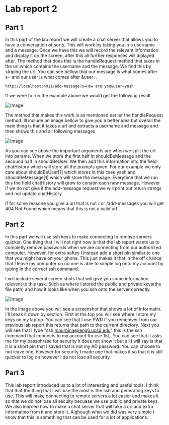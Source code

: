 # Lab report 2

## Part 1

In this part of the lab report we will create a chat server that allows you to have a conversation of sorts. This will work by taking you in a username and a message. Once we have this we will record the relevant information and display it on the screen, after this all further responses will diplayed after. The method that does this is the handleRequest method that takes in the url which contains the username and the message. We find this by striping the url. You can see bellow that our message is what comes after s= and our user is what comes after &user=.

```
http://localhost:4011/add-message?s=How are you&user=yash
```

If we were to run the example above we would get the following result.

![Image](https://i.imgur.com/NAX8c8C.png)

The method that makes this work is as mentioned earlier the handleRequest method. Ill include an image bellow to give you a better idea but overall the main thing is that it takes a url and extracts a username and message and then shows this and all following messages

![Image](https://i.imgur.com/UYePrV1.png)


As you can see above the important arguments are when we split the url into params. When we store the first half in shouldBeMessage and the secound half in shouldBeUser. We then add this information into the field chatHistory which will store all the prompts given. For our example we only care about shouldBeUser[1] which stores in this case yash and shouldBeMessage[1] which will store the message. Everytime that we run this the field chatHistory will grow to conatin each new message. However if we do not give it the add-message request we will print out return strings and not update chatHistory. 

If for some reasone you give a url that is not / or /add-messages you will get 404 Not Found which means that this is not a valid url. 





## Part 2


In this part we will use ssh keys to make connecting to remove servers quicker. One thing that I will not right now is that the lab report wants us to completly remove passwords when we are connecting from our authorized computer. However, for extra saftey I instead add a short pin similar to one that you might have on your phone. This just makes it that in the off chance that I leave my computer on no one is able to simple log onto my account by typing in the correct ssh command.

I will include several screen shots that will give you some information relevent to this task. Such as where I stored the public and private keys(the file path) and how it looks like when you ssh onto the server correctly.

![Image](https://i.imgur.com/Vmvhx9r.png)


In the image above you will see a screenshot that shows a lot of informatin. I'll break it down by section. First at the top you will see where I store my keys on my laptop. You can see that I use PWD if you rememver from our previous lab report this returns that path to the current directory. Next you will see that I type "ssh maurbina@ieng6.ucsd.edu" this is the ssh command that connects to my account for cse 15L. You can see that it asks me for my passphrase for security it does not show it but all I will say is that it is a short pin that I saved that is not my AD password. You can choose to not leave one, however for security I made one that makes it so that it is still quicker to log on however I do not lose all security.




## Part 3

This lab report introduced us to a lot of interesting and useful tools. I think that that the thing that I will use the most is the ssh and generating keys to use. This will make connecting to remote servers a lot easier and makes it so that we do not lose all secuity becuase we use public and private keys. We also learned how to make a chat server that will take a url and extra informatino from it and store it. Alghough what we did was very simple I know that this is something that can be used for a lot of applications. 
